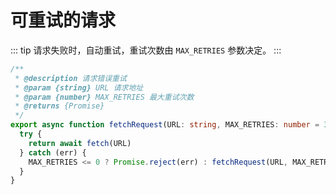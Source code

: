 # 可重试的请求

::: tip
请求失败时，自动重试，重试次数由 `MAX_RETRIES` 参数决定。
:::

```ts
/**
 * @description 请求错误重试
 * @param {string} URL 请求地址
 * @param {number} MAX_RETRIES 最大重试次数
 * @returns {Promise}
 */
export async function fetchRequest(URL: string, MAX_RETRIES: number = 3): Promise<void | Response> {
  try {
    return await fetch(URL)
  } catch (err) {
    MAX_RETRIES <= 0 ? Promise.reject(err) : fetchRequest(URL, MAX_RETRIES - 1)
  }
}
```
